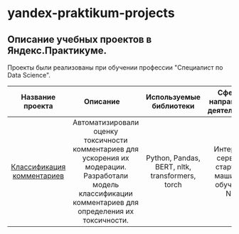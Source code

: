 # yandex-praktikum-projects

## Описание учебных проектов в Яндекс.Практикуме. 
Проекты были реализованы при обучении профессии "Специалист по Data Science".

| Название проекта|  Описание &nbsp; &nbsp; | Используемые библиотеки| Сфера и направления деятельности
| :-------------: | :----------------:|:----------------------:|:----------------------:|
|[Классификация комментариев](https://github.com/LydmiLAB/yandex-praktikum-projects/tree/main/cleaning_toxic_comments) | Автоматизировали оценку токсичности комментариев для ускорения их модерации. Разработали модель классификации комментариев для определения их токсичности. | Python, Pandas, BERT, nltk, transformers, torch | Интернет-сервисы, стартапы, машинное обучение, NLP |
